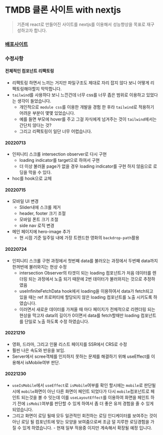# TMDB 클론 사이트 with nextjs

> 기존에 react로 만들어진 사이트를 nextjs를 이용해서 성능향상을 목표로 재구성하고자 합니다.

### [배포사이트](https://tmdb-next.vercel.app/)

### 수정사항

#### 전체적인 컴포넌트 리팩토링

- 리팩토링 하면서 느끼는 거지만 파일구조도 제대로 자리 잡지 않다 보니 어떻게 리팩토링해야할지 막막합니다.
- `tailwind`를 사용하다 보니 느낀건데 너무 css를 너무 좁은 범위로 이용하고 있었다는 생각이 들었습니다.
  - 개인적으로 `module css`를 이용한 개발을 경험 한 후라 `tailwind`로 적용하기 어려운 부분이 몇몇 있었습니다.
  - 예를 들면 부모에 hover를 주고 그걸 자식에게 넘겨주는 것이 `tailwind`에서는 간단치 않다는 것?
  - 그리고 리팩토링이 일단 너무 어렵습니다.

#### 20220713

- 인피니티 스크롤 intersection observer로 다시 구현
  - loading indicator를 target으로 하여서 구현
  - 더 이상 불러올 page가 없을 경우 loading indicator를 구현 하지 않음으로 로딩을 막을 수 있다.
- hoc를 hook으로 교체

#### 20220715

- 모바일 UI 변경
  - Slider내에 스크롤 제거
  - header, footer 크기 조절
  - 모바일 폰트 크기 조절
  - side nav 로직 변경
- 메인 페이지에 hero-image 추가
  - 현 시점 기준 일주일 내에 가장 트렌드한 영화의 `backdrop-path`활용

#### 20220724

- 인피니티 스크롤 구현 과정에서 첫번째 data를 불러오는 과정에서 두번째 data까지 한꺼번에 불러와지는 현상 수정
  - intersection Observer의 타겟이 되는 loading 컴포넌트가 처음 데이터를 렌더링 되는 과정에서 노출 되기 때문에 2번 데이터가 불러와지는 것으로 추정하였음
  - useInfiniteFetchData hook에서 loading을 이용하여서 data가 fetch되고 있을 때는 ref 프로퍼티에 할당되지 않은 loading 컴포넌트를 노출 시키도록 하였습니다.
  - 이러면서 새로운 데이터를 가져올 때 마다 페이지가 전체적으로 리렌더링 되는 현상을 막고자 data의 길이가 0이면서 data를 fetch할때만 loading 컴포넌트를 단일로 노출 하도록 수정 하였습니다.

#### 20221210

- 영화, 드라마, 그리고 인물 리스트 페이지를 SSR에서 CRS로 수정
- 훨씬 나은 속도와 반응을 보임.
- Server에서 scree객체를 인지하지 못하는 문제를 해결하기 위해 useEffect를 이용해서 isMobile여부 판단.

#### 20221230

- `useIsMobile`에서 `useEffect`로 `isMobile`여부를 확인 할시에는 `mobile`로 판단될 시에 `mobile`화면이 아닌 다른 화면이 페인트 되었다가 다시 `mobile`컴포넌트로 페인트 되는것을 볼 수 잇는데 이를 `useLayoutEffect`를 이용하여 화면을 페인트 하기 전에 `isMobil`여부를 판단할 수 있게 하여서 좀 더 좋은 유저 경험을 줄 수 있게 되었습니다.
- 그리고 화면이 로딩 될때 모두 일관적인 회전하는 로딩 인디케이터를 보여주는 것이 아닌 로딩 될 컴포넌트에 맞는 모양을 보여줌으로써 조금 덜 지루한 로딩경험을 가질 수 있게 하였습니다. - 현재 일부 적용중 이지만 계속해서 확장될 예정 입니다.
